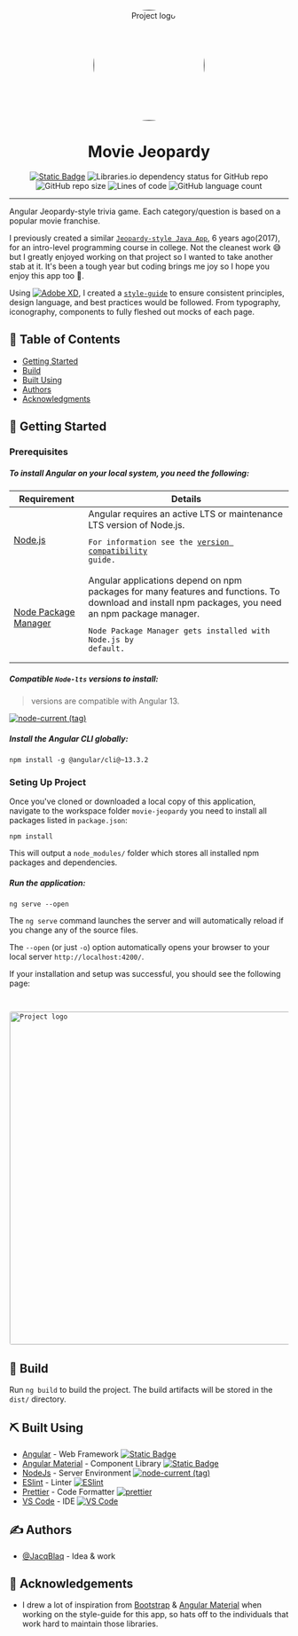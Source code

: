 <p align="center">
  <a href="" rel="noopener">
 <img width=200px height=200px style="border-radius: 50%;"
  src="https://i.imgur.com/8ykUyc6.png" alt="Project logo"></a>
</p>

<h1 align="center">Movie Jeopardy</h1>

<div align="center">

[![Static Badge](https://img.shields.io/badge/angular-~13.3.2-c3002f?logo=angular)](https://github.com/angular/angular-cli)
![Libraries.io dependency status for GitHub repo](https://gitlab-badges.greenpeace.org/librariesio/github/JacqBlaq/movie-jeopardy)
![GitHub repo size](https://img.shields.io/github/repo-size/JacqBlaq/movie-jeopardy)
![Lines of code](https://img.shields.io/tokei/lines/github/JacqBlaq/movie-jeopardy)
![GitHub language count](https://gitlab-badges.greenpeace.org/github/languages/count/JacqBlaq/movie-jeopardy)

</div>

---

Angular Jeopardy-style trivia game. Each category/question is based on a popular movie franchise.

I previously created a similar [`Jeopardy-style Java App`](https://github.com/JacqBlaq/Jeopardy-Game), 6 years ago(2017), for an intro-level programming course in college. Not the cleanest work 😅 but I greatly enjoyed working on that project so I wanted to take another stab at it. It's been a tough year but coding brings me joy so I hope you enjoy this app too 🖤.

Using [![Adobe XD](https://img.shields.io/badge/Adobe%20XD-470137?logo=Adobe%20XD&logoColor=#FF61F6)](https://helpx.adobe.com/xd/user-guide.html), I created a [`style-guide`](https://xd.adobe.com/view/da7916d2-aba1-47ea-b84c-2813a6b1a10a-8f2a/screen/6e287aa6-aef6-443a-9629-fe6de065eb45) to ensure consistent principles, design language, and best practices would be followed. From typography, iconography, components to fully fleshed out mocks of each page.


## 📝 Table of Contents

- [Getting Started](#getting_started)
- [Build](#build)
- [Built Using](#built_using)
- [Authors](#authors)
- [Acknowledgments](#acknowledgement)

## 🏁 Getting Started <a name = "getting_started"></a>

<!-- These instructions will get you a copy of the project up and running on your local machine for development and testing purposes. See [deployment](#deployment) for notes on how to deploy the project on a live system. -->

### Prerequisites
##### To install Angular on your local system, you need the following:

Requirement | Details
------------|--------
[Node.js](https://nodejs.org/) | Angular requires an active LTS or maintenance LTS version of Node.js. <pre><code>For information see the [version compatibility](https://angular.io/guide/versions) guide.</code></pre> 
[Node Package Manager](https://www.npmjs.com/get-npm) | Angular applications depend on npm packages for many features and functions. To download and install npm packages, you need an npm package manager. <pre><code>Node Package Manager gets installed with Node.js by default.</code></pre>

##### Compatible `Node-lts` versions to install:

> versions are compatible with Angular 13.

[![node-current (tag)](https://gitlab-badges.greenpeace.org/node/v/@angular/cli/v13-lts)](https://nodejs.org/en/download/releases)

##### Install the Angular CLI globally:

```code
npm install -g @angular/cli@~13.3.2
```

### Seting Up Project

Once you've cloned or downloaded a local copy of this application, navigate to the workspace folder `movie-jeopardy` you need to install all packages listed in `package.json`:

```code
npm install
```
This will output a `node_modules/` folder which stores all installed npm packages and dependencies.


##### Run the application:

```code
ng serve --open
```
The `ng serve` command launches the server and will automatically reload if you change any of the source files.

The `--open` (or just `-o`) option automatically opens your browser to your local server `http://localhost:4200/`.


If your installation and setup was successful, you should see the following page:

<pre><code>
  <img width=600px  style="border-radius: 4px; border: 1px solid #e1e1e1"
  src="https://i.imgur.com/kPQgk9G.png" alt="Project logo"></a>
</pre></code>


## 🧰 Build <a name = "build"></a>

Run `ng build` to build the project. The build artifacts will be stored in the `dist/` directory.

## ⛏️ Built Using <a name = "built_using"></a>

- [Angular](https://www.angular.io/) - Web Framework [![Static Badge](https://img.shields.io/badge/angular-~13.3.2-c3002f?logo=angular)](https://github.com/angular/angular-cli)
- [Angular Material](https://expressjs.com/) - Component Library [![Static Badge](https://img.shields.io/badge/angular_material-~^13.3.9-3f51b5?logo=angular&logoColor=white)](https://github.com/angular/angular-cli)
- [NodeJs](https://nodejs.org/en/) - Server Environment [![node-current (tag)](https://gitlab-badges.greenpeace.org/node/v/@angular/cli/v13-lts)](https://nodejs.org/en/download/releases)
- [ESlint](https://eslint.org/) - Linter [![ESlint](https://img.shields.io/badge/eslint-^8.44.0-3A33D1?logo=eslint&logoColor=white)](https://eslint.org/docs/latest/)
- [Prettier](https://prettier.io/) - Code Formatter [![prettier](https://img.shields.io/badge/prettier-^2.8.8-ff69b4?logo=prettier&logoColor=white)](https://github.com/prettier/prettier)
- [VS Code](https://www.angular.io/) - IDE [![VS Code](https://img.shields.io/badge/Visual_Studio_Code-0078D4?logo=visual%20studio%20code&logoColor=white)](https://code.visualstudio.com/)

## ✍️ Authors <a name = "authors"></a>

- [@JacqBlaq](https://github.com/JacqBlaq) - Idea & work


## 🎉 Acknowledgements <a name = "acknowledgement"></a>

- I drew a lot of inspiration from [Bootstrap](https://getbootstrap.com/) & [Angular Material](https://material.angular.io/) when working on the style-guide for this app, so hats off to the individuals that work hard to maintain those libraries.

